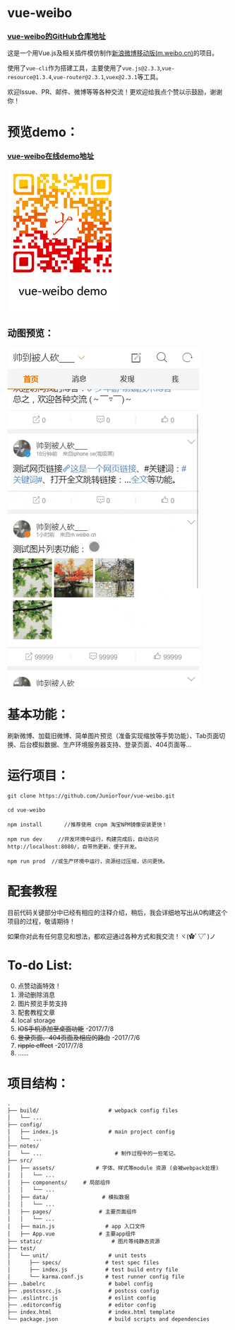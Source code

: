 # vue-weibo

### [vue-weibo的GitHub仓库地址](https://github.com/JuniorTour/vue-weibo)

这是一个用Vue.js及相关插件模仿制作[新浪微博移动版(m.weibo.cn)](m.weibo.cn)的项目。

使用了`vue-cli`作为搭建工具，主要使用了`vue.js@2.3.3`,`vue-resource@1.3.4`,`vue-router@2.3.1`,`vuex@2.3.1`等工具。

欢迎Issue、PR、邮件、微博等等各种交流！更欢迎给我点个赞以示鼓励，谢谢你！

# 预览demo：

### [vue-weibo在线demo地址](http://juniortour.net:8080)
![vue-weibo在线地址二维码](./notes/vue-weibo-qr-cod.png)

## 动图预览：

![vue-weibo动图预览](./notes/vue-weibo-demonstration.gif)


# 基本功能：

刷新微博、加载旧微博、简单图片预览（准备实现缩放等手势功能）、Tab页面切换、后台模拟数据、生产环境服务器支持、登录页面、404页面等...

# 运行项目：

``` nodejs
git clone https://github.com/JuniorTour/vue-weibo.git

cd vue-weibo

npm install       //推荐使用 cnpm 淘宝NPM镜像安装更快！

npm run dev     //开发环境中运行，构建完成后，自动访问http://localhost:8080/，自带热更新，便于开发。

npm run prod  //或生产环境中运行，资源经过压缩，访问更快。
```

# 配套教程

目前代码关键部分中已经有相应的注释介绍，稍后，我会详细地写出从0构建这个项目的过程，敬请期待！

如果你对此有任何意见和想法，都欢迎通过各种方式和我交流！ヾ(✿ﾟ▽ﾟ)ノ

# To-do List:

0. 点赞动画特效！
1. 滑动删除消息
2. 图片预览手势支持
3. 配套教程文章
4. local storage
5. ~~IOS手机添加至桌面功能~~ -2017/7/8
6. ~~登录页面、404页面及相应的路由~~ -2017/7/6
7. ~~ripple effect~~  -2017/7/8
8. ......

# 项目结构：

```
.
├── build/                      # webpack config files
│   └── ...
├── config/
│   ├── index.js                # main project config
│   └── ...
├── notes/
│   └── ...                       # 制作过程中的一些笔记。
├── src/
│   ├── assets/             # 字体、样式等module 资源 (会被webpack处理)
│   │   └── ...
│   ├── components/     # 局部组件
│   │   └── ...
│   ├── data/                 # 模拟数据
│   │   └── ...
│   ├── pages/               # 主要页面组件
│   │   └── ...
│   ├── main.js                # app 入口文件
│   ├── App.vue              # 主要app组件
├── static/                      # 图片等纯静态资源
├── test/
│   └── unit/                   # unit tests
│      ├── specs/              # test spec files
│      ├── index.js            # test build entry file
│      └── karma.conf.js       # test runner config file
├── .babelrc                    # babel config
├── .postcssrc.js               # postcss config
├── .eslintrc.js                # eslint config
├── .editorconfig               # editor config
├── index.html                  # index.html template
└── package.json                # build scripts and dependencies
```

